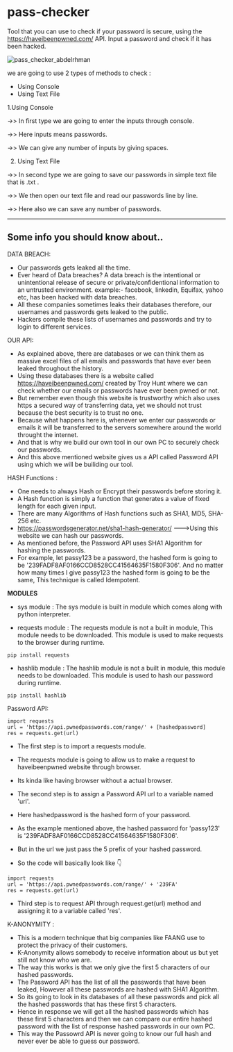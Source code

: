 # pass-checker
Tool that you can use to check if your password is secure, using the https://haveibeenpwned.com/ API. Input a password and check if it has been hacked.


![pass_checker_abdelrhman](https://user-images.githubusercontent.com/41340967/112235775-fff8e380-8c47-11eb-82aa-526371f8fb5d.png)



we are going to use 2 types of methods to check :
- Using Console  
- Using Text File


1.Using Console

   ->> In first type we are going to enter the inputs through console.
 
   ->> Here inputs means passwords.
 
   ->> We can give any number of inputs by giving spaces.

2. Using Text File

->> In second type we are going to save our passwords in simple text file that is .txt .

->> We then open our text file and read our passwords line by line.

->> Here also we can save any number of passwords.


---

## Some info you should know about..

DATA BREACH:

- Our passwords gets leaked all the time.
- Ever heard of Data breaches? A data breach is the intentional or unintentional release of secure or private/confidentional information to an untrusted environment. example:- facebook, linkedin, Equifax, yahoo etc, has been hacked with data breaches.
- All these companies sometimes leaks their databases therefore, our usernames and passwords gets leaked to the public.
- Hackers compile these lists of usernames and passwords and try to login to different services.


OUR API:

- As explained above, there are databases or we can think them as massive excel files of all emails and passwords that have ever been leaked throughout the history.
- Using these databases there is a website called https://haveibeenpwned.com/ created by Troy Hunt where we can check whether our emails or passwords have ever been pwned or not.
- But remember even though this website is trustworthy which also uses https a secured way of transferring data, yet we should not trust because the best security is to trust no one.
- Because what happens here is, whenever we enter our passwords or emails it will be transferred to the servers somewhere around the world throught the internet.
- And that is why we build our own tool in our own PC to securely check our passwords.
- And this above mentioned website gives us a API called Password API using which we will be builiding our tool.


HASH Functions :

- One needs to always Hash or Encrypt their passwords before storing it.
- A Hash function is simply a function that generates a value of fixed length for each given input.
- There are many Algorithms of Hash functions such as SHA1, MD5, SHA-256 etc.
- https://passwordsgenerator.net/sha1-hash-generator/ --->Using this website we can hash our passwords.
- As mentioned before, the Password API uses SHA1 Algorithm for hashing the passwords.
- For example, let passy123 be a password, the hashed form is going to be '239FADF8AF0166CCD8528CC41564635F1580F306'. And no matter how many times I give passy123 the hashed form is going to be the same, This technique is called Idempotent.


**MODULES**

- sys module : The sys module is built in module which comes along with python interpreter.

- requests module : The requests module is not a built in module, This module needs to be downloaded. This module is used to make requests to the browser during runtime.

`pip install requests`

- hashlib module : The hashlib module is not a built in module, this module needs to be downloaded. This module is used to hash our password during runtime.

`pip install hashlib`

Password API:

```
import requests
url = 'https://api.pwnedpasswords.com/range/' + [hashedpassword]
res = requests.get(url)
```

- The first step is to import a requests module.

- The requests module is going to allow us to make a request to haveibeenpwned website through browser.

- Its kinda like having browser without a actual browser.

- The second step is to assign a Password API url to a variable named 'url'.

- Here hashedpassword is the hashed form of your password.

- As the example mentioned above, the hashed password for 'passy123' is '239FADF8AF0166CCD8528CC41564635F1580F306'.

- But in the url we just pass the 5 prefix of your hashed password.

- So the code will basically look like 👇

```
import requests
url = 'https://api.pwnedpasswords.com/range/' + '239FA'
res = requests.get(url)
```

- Third step is to request API through request.get(url) method and assigning it to a variable called 'res'.



K-ANONYMITY :

- This is a modern technique that big companies like FAANG use to protect the privacy of their customers.
- K-Anonymity allows somebody to receive information about us but yet still not know who we are.
- The way this works is that we only give the first 5 characters of our hashed passwords.
- The Password API has the list of all the passwords that have been leaked, However all these passwords are hashed with SHA1 Algorithm.
- So its going to look in its databases of all these passwords and pick all the hashed passwords that has these first 5 characters.
- Hence in response we will get all the hashed passwords which has these first 5 characters and then we can compare our entire hashed password with the list of response hashed passwords in our own PC.
- This way the Passowrd API is never going to know our full hash and never ever be able to guess our password.

